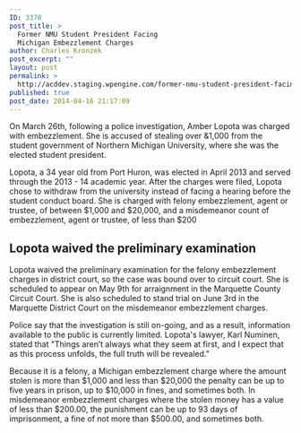 ```yaml
---
ID: 3378
post_title: >
  Former NMU Student President Facing
  Michigan Embezzlement Charges
author: Charles Kronzek
post_excerpt: ""
layout: post
permalink: >
  http://acddev.staging.wpengine.com/former-nmu-student-president-facing-michigan-embezzlement-charges.html
published: true
post_date: 2014-04-16 21:17:09
---
```

<p dir="ltr">On March 26th, following a police investigation, Amber Lopota was charged with embezzlement. She is accused of stealing over &amp;1,000 from the student government of Northern Michigan University, where she was the elected student president.</p>
Lopota, a 34 year old from Port Huron, was elected in April 2013 and served through the 2013 - 14 academic year. After the charges were filed, Lopota chose to withdraw from the university instead of facing a hearing before the student conduct board. She is charged with felony embezzlement, agent or trustee, of between $1,000 and $20,000, and a misdemeanor count of embezzlement, agent or trustee, of less than $200


<h2>Lopota waived the preliminary examination</h2>

Lopota waived the preliminary examination for the felony embezzlement charges in district court, so the case was bound over to circuit court. She is scheduled to appear on May 9th for arraignment in the Marquette County Circuit Court. She is also scheduled to stand trial on June 3rd in the Marquette District Court on the misdemeanor embezzlement charges.

Police say that the investigation is still on-going, and as a result, information available to the public is currently limited. Lopota's lawyer, Karl Numinen, stated that "Things aren’t always what they seem at first, and I expect that as this process unfolds, the full truth will be revealed."

Because it is a felony, a Michigan embezzlement charge where the amount stolen is more than $1,000 and less than $20,000 the penalty can be up to five years in prison, up to $10,000 in fines, and sometimes both. In misdemeanor embezzlement charges where the stolen money has a value of less than $200.00, the punishment can be up to 93 days of imprisonment, a fine of not more than $500.00, and sometimes both.

&nbsp;